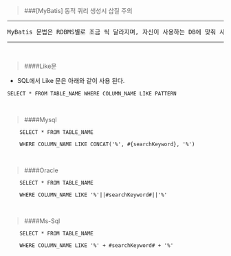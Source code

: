 >###[MyBatis] 동적 쿼리 생성시 삽질 주의
***
<pre>MyBatis 문법은 RDBMS별로 조금 씩 달라지며, 자신이 사용하는 DB에 맞춰 사용해야 한다.</pre>

***
<br>

>####Like문
- SQL에서 Like 문은 아래와 같이 사용 된다.
```roomsql
SELECT * FROM TABLE_NAME WHERE COLUMN_NAME LIKE PATTERN
```
<br>

>####Mysql
```roomsql
    SELECT * FROM TABLE_NAME

    WHERE COLUMN_NAME LIKE CONCAT('%', #{searchKeyword}, '%')
```
<br>

>####Oracle
```roomsql
    SELECT * FROM TABLE_NAME
    
    WHERE COLUMN_NAME LIKE '%'||#searchKeyword#||'%' 
```
<br>

>####Ms-Sql
```roomsql
    SELECT * FROM TABLE_NAME
    
    WHERE COLUMN_NAME LIKE '%' + #searchKeyword# + '%'
```
